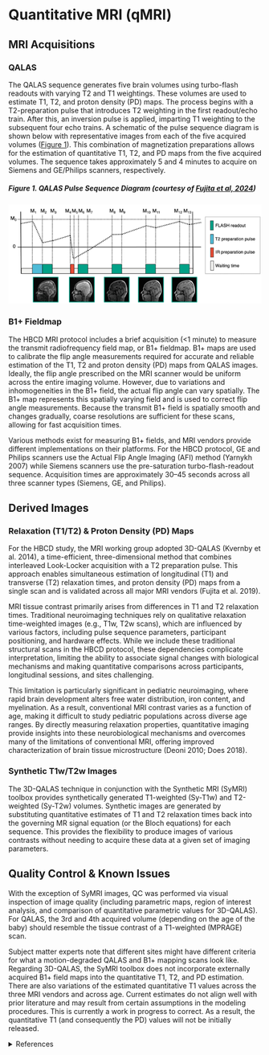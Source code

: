 # Quantitative MRI (qMRI)

## MRI Acquisitions
### QALAS
The QALAS sequence generates five brain volumes using turbo-flash readouts with varying T2 and T1 weightings. These volumes are used to estimate T1, T2, and proton density (PD) maps. The process begins with a T2-preparation pulse that introduces T2 weighting in the first readout/echo train. After this, an inversion pulse is applied, imparting T1 weighting to the subsequent four echo trains. A schematic of the pulse sequence diagram is shown below with representative images from each of the five acquired volumes ([Figure 1](#figure-1-qalas-pulse-sequence-diagram-courtesy-of-fujita-et-al-2024)). This combination of magnetization preparations allows for the estimation of quantitative T1, T2, and PD maps from the five acquired volumes. The sequence takes approximately 5 and 4 minutes to acquire on Siemens and GE/Philips scanners, respectively.

##### Figure 1. QALAS Pulse Sequence Diagram (courtesy of [Fujita et al, 2024](https://onlinelibrary.wiley.com/doi/10.1002/mrm.29939))
![](qalas_Fig1.png)

### B1+ Fieldmap
The HBCD MRI protocol includes a brief acquisition (<1 minute) to measure the transmit radiofrequency field map, or B1+ fieldmap. B1+ maps are used to calibrate the flip angle measurements required for accurate and reliable estimation of the T1, T2 and proton density (PD) maps from QALAS images. Ideally, the flip angle prescribed on the MRI scanner would be uniform across the entire imaging volume. However, due to variations and inhomogeneities in the B1+ field, the actual flip angle can vary spatially. The B1+ map represents this spatially varying field and is used to correct flip angle measurements. Because the transmit B1+ field is spatially smooth and changes gradually, coarse resolutions are sufficient for these scans, allowing for fast acquisition times. 

Various methods exist for measuring B1+ fields, and MRI vendors provide different implementations on their platforms. For the HBCD protocol, GE and Philips scanners use the Actual Flip Angle Imaging (AFI) method (Yarnykh 2007) while Siemens scanners use the pre-saturation turbo-flash-readout sequence. Acquisition times are approximately 30–45 seconds across all three scanner types (Siemens, GE, and Philips).

## Derived Images
### Relaxation (T1/T2) & Proton Density (PD) Maps 
For the HBCD study, the MRI working group adopted 3D-QALAS (Kvernby et al. 2014), a time-efficient, three-dimensional method that combines interleaved Look-Locker acquisition with a T2 preparation pulse. This approach enables simultaneous estimation of longitudinal (T1) and transverse (T2) relaxation times, and proton density (PD) maps from a single scan and is validated across all major MRI vendors (Fujita et al. 2019).

MRI tissue contrast primarily arises from differences in T1 and T2 relaxation times. Traditional neuroimaging techniques rely on qualitative relaxation time-weighted images (e.g., T1w, T2w scans), which are influenced by various factors, including pulse sequence parameters, participant positioning, and hardware effects. While we include these traditional structural scans in the HBCD protocol, these dependencies complicate interpretation, limiting the ability to associate signal changes with biological mechanisms and making quantitative comparisons across participants, longitudinal sessions, and sites challenging.

This limitation is particularly significant in pediatric neuroimaging, where rapid brain development alters free water distribution, iron content, and myelination. As a result, conventional MRI contrast varies as a function of age, making it difficult to study pediatric populations across diverse age ranges. By directly measuring relaxation properties, quantitative imaging provide insights into these neurobiological mechanisms and overcomes many of the limitations of conventional MRI, offering improved characterization of brain tissue microstructure (Deoni 2010; Does 2018).

### Synthetic T1w/T2w Images
The 3D-QALAS technique in conjunction with the Synthetic MRI (SyMRI) toolbox provides synthetically generated T1-weighted (Sy-T1w) and T2-weighted (Sy-T2w) volumes. Synthetic images are generated by substituting quantitative estimates of T1 and T2 relaxation times back into the governing MR signal equation (or the Bloch equations) for each sequence. This provides the flexibility to produce images of various contrasts without needing to acquire these data at a given set of imaging parameters. 

## Quality Control & Known Issues
With the exception of SyMRI images, QC was performed via visual inspection of image quality (including parametric maps, region of interest analysis, and comparison of quantitative parametric values for 3D-QALAS). For QALAS, the 3rd and 4th acquired volume (depending on the age of the baby) should resemble the tissue contrast of a T1-weighted (MPRAGE) scan.

Subject matter experts note that different sites might have different criteria for what a motion-degraded QALAS and B1+ mapping scans look like. Regarding 3D-QALAS, the SyMRI toolbox does not incorporate externally acquired B1+ field maps into the quantitative T1, T2, and PD estimation. There are also variations of the estimated quantitative T1 values across the three MRI vendors and across age. Current estimates do not align well with prior literature and may result from certain assumptions in the modeling procedures. This is currently a work in progress to correct. As a result, the quantitative T1 (and consequently the PD) values will not be initially released. 


<details class="collapsible references">
  <summary class="references">References</summary>
 <ul>
  <li><p>Dean III, D. C., Tisdall, M. D., Wisnowski, J. L., Feczko, E., Gagoski, B., Alexander, A. L., ... &amp; HBCD MRI Working Group. (2024). Quantifying brain development in the HEALthy Brain and Child Development (HBCD) Study: The magnetic resonance imaging and spectroscopy protocol. <em>Developmental Cognitive Neuroscience</em>, 70, 101452. <a href="https://doi.org/10.1016/j.dcn.2024.101452">https://doi.org/10.1016/j.dcn.2024.101452</a></p></li>

  <li>Deoni, S. C. L. (2010). Quantitative relaxometry of the brain. <i>Topics in Magnetic Resonance Imaging: TMRI</i>, 21(2), 101–113. <a href="https://doi.org/10.1097/RMR.0b013e31821e56d8">https://doi.org/10.1097/RMR.0b013e31821e56d8</a></p></li>

  <li>Deoni, S. C. L., Rutt, B. K., & Peters, T. M. (2006). Synthetic T1-weighted brain image generation with incorporated coil intensity correction using DESPOT1. <i>Magnetic Resonance Imaging</i>, 24(9), 1241–1248. <a href="https://doi.org/10.1016/j.mri.2006.03.015">https://doi.org/10.1016/j.mri.2006.03.015</a></li>

  <li>Does, M. D. (2018). Inferring brain tissue composition and microstructure via MR relaxometry. <i>NeuroImage</i>, 182, 136–148. <a href="https://doi.org/10.1016/j.neuroimage.2017.12.087">https://doi.org/10.1016/j.neuroimage.2017.12.087</a></p></li>

  <li>Fautz H-P, Vogel M, Gross P, Kerr A, Zhu Y. B1 mapping of coil arrays for parallel transmission. <i>Proceedings of the 16th Annual Meeting of ISMRM</i>, Toronto, Canada. Vol. 1247. 2008.</li>

  <li>Fujita, S., Gagoski, B., Hwang, K.-P., Hagiwara, A., Warntjes, M., Fukunaga, I., Uchida, W., Saito, Y., Sekine, T., Tachibana, R., Muroi, T., Akatsu, T., Kasahara, A., Sato, R., Ueyama, T., Andica, C., Kamagata, K., Amemiya, S., Takao, H., … Aoki, S. (2024). Cross-vendor multiparametric mapping of the human brain using 3D-QALAS: A multicenter and multivendor study. <i>Magnetic Resonance in Medicine</i>, 91(5), 1863–1875. <a href="https://doi.org/10.1002/mrm.29939" target="_blank">https://doi.org/10.1002/mrm.29939</a></li>

  <li>Fujita, S., Hagiwara, A., Hori, M., Warntjes, M., Kamagata, K., Fukunaga, I., Andica, C., Maekawa, T., Irie, R., Takemura, M. Y., Kumamaru, K. K., Wada, A., Suzuki, M., Ozaki, Y., Abe, O., &amp; Aoki, S. (2019). Three-dimensional high-resolution simultaneous quantitative mapping of the whole brain with 3D-QALAS: An accuracy and repeatability study. <i>Magnetic Resonance Imaging</i>, 63, 235–243. <a href="https://doi.org/10.1016/j.mri.2019.08.031">https://doi.org/10.1016/j.mri.2019.08.031</a></p></li>

  <li>Gonçalves, F. G., Serai, S. D., & Zuccoli, G. (2018). Synthetic brain MRI. <i>Topics in Magnetic Resonance Imaging: TMRI</i>, 27(6), 387–393. <a href="https://doi.org/10.1097/rmr.0000000000000189">https://doi.org/10.1097/rmr.0000000000000189</a></li>

  <li>Ji, S., Yang, D., Lee, J., Choi, S. H., Kim, H., & Kang, K. M. (2022). Synthetic MRI: Technologies and applications in neuroradiology. <i>Journal of Magnetic Resonance Imaging</i>, 55(4), 1013–1025. <a href="https://doi.org/10.1002/jmri.27440">https://doi.org/10.1002/jmri.27440</a></li>

  <li>Kvernby, S., Warntjes, M. J. B., Haraldsson, H., Carlhäll, C.-J., Engvall, J., & Ebbers, T. (2014). Simultaneous three-dimensional myocardial T1 and T2 mapping in one breath hold with 3D-QALAS. <i>Journal of Cardiovascular Magnetic Resonance: Official Journal of the Society for Cardiovascular Magnetic Resonance</i>, 16(1), 102. <a href="https://doi.org/10.1186/s12968-014-0102-0" target="_blank">https://doi.org/10.1186/s12968-014-0102-0</a></li>

  <li>Yarnykh, V. L. (2007). Actual flip-angle imaging in the pulsed steady state: a method for rapid three-dimensional mapping of the transmitted radiofrequency field. <i>Magnetic Resonance in Medicine</i>, 57(1), 192–200. <a href="https://doi.org/10.1002/mrm.21120" target="_blank">https://doi.org/10.1002/mrm.21120</a></li>
</ul>
</details>





